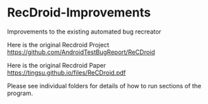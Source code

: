 # RecDroid-Improvements
Improvements to the existing automated bug recreator

Here is the original Recdroid Project https://github.com/AndroidTestBugReport/ReCDroid

Here is the original Recdroid Paper https://tingsu.github.io/files/ReCDroid.pdf

Please see individual folders for details of how to run sections of the program.
